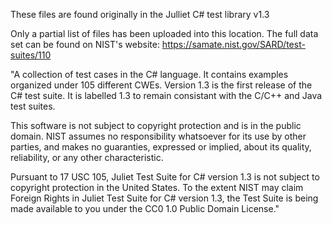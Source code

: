 These files are found originally in the Julliet C# test library v1.3

Only a partial list of files has been uploaded into this location.  The full data set can be found on NIST's website: https://samate.nist.gov/SARD/test-suites/110

"A collection of test cases in the C# language. It contains examples organized under 105 different CWEs. Version 1.3 is the first release of the C# test suite. It is labelled 1.3 to remain consistant with the C/C++ and Java test suites.

This software is not subject to copyright protection and is in the public domain. NIST assumes no responsibility whatsoever for its use by other parties, and makes no guaranties, expressed or implied, about its quality, reliability, or any other characteristic.

Pursuant to 17 USC 105, Juliet Test Suite for C# version 1.3 is not subject to copyright protection in the United States. To the extent NIST may claim Foreign Rights in Juliet Test Suite for C# version 1.3, the Test Suite is being made available to you under the CC0 1.0 Public Domain License."